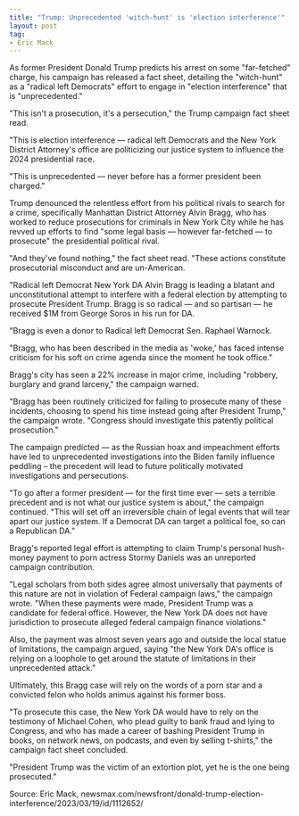 ```yaml
---
title: "Trump: Unprecedented 'witch-hunt' is 'election interference'"
layout: post
tag:
- Eric Mack
---
```


As former President Donald Trump predicts his arrest on some "far-fetched" charge, his campaign has released a fact sheet, detailing the "witch-hunt" as a "radical left Democrats" effort to engage in "election interference" that is "unprecedented."

"This isn't a prosecution, it's a persecution," the Trump campaign fact sheet read.

"This is election interference — radical left Democrats and the New York District Attorney's office are politicizing our justice system to influence the 2024 presidential race.

"This is unprecedented — never before has a former president been charged."

Trump denounced the relentless effort from his political rivals to search for a crime, specifically Manhattan District Attorney Alvin Bragg, who has worked to reduce prosecutions for criminals in New York City while he has revved up efforts to find "some legal basis — however far-fetched — to prosecute" the presidential political rival.

"And they've found nothing," the fact sheet read. "These actions constitute prosecutorial misconduct and are un-American.

"Radical left Democrat New York DA Alvin Bragg is leading a blatant and unconstitutional attempt to interfere with a federal election by attempting to prosecute President Trump. Bragg is so radical — and so partisan — he received $1M from George Soros in his run for DA.

"Bragg is even a donor to Radical left Democrat Sen. Raphael Warnock.

"Bragg, who has been described in the media as 'woke,' has faced intense criticism for his soft on crime agenda since the moment he took office."

Bragg's city has seen a 22% increase in major crime, including "robbery, burglary and grand larceny," the campaign warned.

"Bragg has been routinely criticized for failing to prosecute many of these incidents, choosing to spend his time instead going after President Trump," the campaign wrote. "Congress should investigate this patently political prosecution."

The campaign predicted — as the Russian hoax and impeachment efforts have led to unprecedented investigations into the Biden family influence peddling – the precedent will lead to future politically motivated investigations and persecutions.

"To go after a former president — for the first time ever — sets a terrible precedent and is not what our justice system is about," the campaign continued. "This will set off an irreversible chain of legal events that will tear apart our justice system. If a Democrat DA can target a political foe, so can a Republican DA."

Bragg's reported legal effort is attempting to claim Trump's personal hush-money payment to porn actress Stormy Daniels was an unreported campaign contribution.

"Legal scholars from both sides agree almost universally that payments of this nature are not in violation of Federal campaign laws," the campaign wrote. "When these payments were made, President Trump was a candidate for federal office. However, the New York DA does not have jurisdiction to prosecute alleged federal campaign finance violations."

Also, the payment was almost seven years ago and outside the local statue of limitations, the campaign argued, saying "the New York DA's office is relying on a loophole to get around the statute of limitations in their unprecedented attack."

Ultimately, this Bragg case will rely on the words of a porn star and a convicted felon who holds animus against his former boss.

"To prosecute this case, the New York DA would have to rely on the testimony of Michael Cohen, who plead guilty to bank fraud and lying to Congress, and who has made a career of bashing President Trump in books, on network news, on podcasts, and even by selling t-shirts," the campaign fact sheet concluded.

"President Trump was the victim of an extortion plot, yet he is the one being prosecuted."

Source: Eric Mack, newsmax.com/newsfront/donald-trump-election-interference/2023/03/19/id/1112652/
